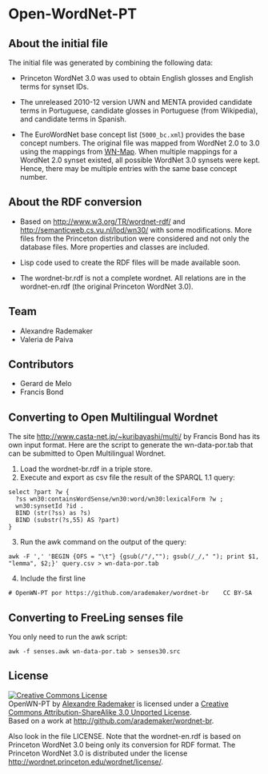 
# Open-WordNet-PT

## About the initial file

The initial file was generated by combining the following data:

- Princeton WordNet 3.0 was used to obtain English glosses and English
  terms for synset IDs.

- The unreleased 2010-12 version UWN and MENTA provided candidate
  terms in Portuguese, candidate glosses in Portuguese (from
  Wikipedia), and candidate terms in Spanish.

- The EuroWordNet base concept list (`5000_bc.xml`) provides the base
  concept numbers. The original file was mapped from WordNet 2.0 to
  3.0 using the mappings from
  [WN-Map](http://nlp.lsi.upc.edu/web/index.php?option=com_content&task=view&id=21&Itemid=57). When
  multiple mappings for a WordNet 2.0 synset existed, all possible
  WordNet 3.0 synsets were kept. Hence, there may be multiple entries
  with the same base concept number.
  

## About the RDF conversion

- Based on http://www.w3.org/TR/wordnet-rdf/ and
  http://semanticweb.cs.vu.nl/lod/wn30/ with some modifications. More
  files from the Princeton distribution were considered and not only
  the database files. More properties and classes are included.
  
- Lisp code used to create the RDF files will be made available soon.

- The wordnet-br.rdf is not a complete wordnet. All relations are in
  the wordnet-en.rdf (the original Princeton WordNet 3.0).
  
## Team

- Alexandre Rademaker
- Valeria de Paiva

## Contributors

- Gerard de Melo
- Francis Bond 

## Converting to Open Multilingual Wordnet

The site http://www.casta-net.jp/~kuribayashi/multi/ by Francis Bond
has its own input format. Here are the script to generate the
wn-data-por.tab that can be submitted to Open Multilingual Wordnet.

1. Load the wordnet-br.rdf in a triple store.
2. Execute and export as csv file the result of the SPARQL 1.1 query:

```
select ?part ?w {
  ?ss wn30:containsWordSense/wn30:word/wn30:lexicalForm ?w ;
  wn30:synsetId ?id .
  BIND (str(?ss) as ?s)
  BIND (substr(?s,55) AS ?part)
}
```

3. Run the awk command on the output of the query:

```
awk -F ',' 'BEGIN {OFS = "\t"} {gsub(/"/,""); gsub(/_/," "); print $1, "lemma", $2;}' query.csv > wn-data-por.tab
```

4. Include the first line 

```
# OpenWN-PT	por	https://github.com/arademaker/wordnet-br	CC BY-SA
```

## Converting to FreeLing senses file

You only need to run the awk script:

```
awk -f senses.awk wn-data-por.tab > senses30.src
```

## License

<p><a rel="license" href="http://creativecommons.org/licenses/by-sa/3.0/deed.en_US"><img alt="Creative Commons License" style="border-width:0" src="http://i.creativecommons.org/l/by-sa/3.0/88x31.png" /></a><br /><span xmlns:dct="http://purl.org/dc/terms/" href="http://purl.org/dc/dcmitype/Dataset" property="dct:title" rel="dct:type">OpenWN-PT</span> by <a xmlns:cc="http://creativecommons.org/ns#" href="http://arademaker.github.com" property="cc:attributionName" rel="cc:attributionURL">Alexandre Rademaker</a> is licensed under a <a rel="license" href="http://creativecommons.org/licenses/by-sa/3.0/deed.en_US">Creative Commons Attribution-ShareAlike 3.0 Unported License</a>.<br />Based on a work at <a xmlns:dct="http://purl.org/dc/terms/" href="http://github.com/arademaker/wordnet-br" rel="dct:source">http://github.com/arademaker/wordnet-br</a>.</p>

Also look in the file LICENSE. Note that the wordnet-en.rdf is based
on Princeton WordNet 3.0 being only its conversion for RDF format. The
Princeton WordNet 3.0 is distributed under the license
http://wordnet.princeton.edu/wordnet/license/. 


